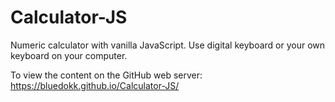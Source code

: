 # Calculator-JS
Numeric calculator with vanilla JavaScript. Use digital keyboard or your own keyboard on your computer. 

To view the content on the GitHub web server:
https://bluedokk.github.io/Calculator-JS/ 
